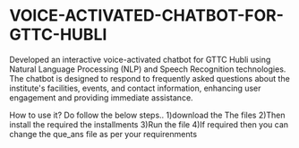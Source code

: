 # VOICE-ACTIVATED-CHATBOT-FOR-GTTC-HUBLI
Developed an interactive voice-activated chatbot for GTTC Hubli using Natural Language Processing (NLP) and  Speech Recognition technologies. The chatbot is designed to respond to frequently asked questions about the  institute's facilities, events, and contact information, enhancing user engagement and providing immediate  assistance.



How to use it?
Do follow the below steps..
1)download the The files
2)Then install the required the installments
3)Run the file
4)If required then you can change the que_ans file as per your requirenments 
